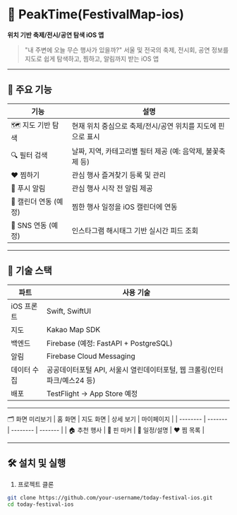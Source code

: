# 🎉 PeakTime(FestivalMap-ios)

**위치 기반 축제/전시/공연 탐색 iOS 앱**

> "내 주변에 오늘 무슨 행사가 있을까?"
> 서울 및 전국의 축제, 전시회, 공연 정보를 지도로 쉽게 탐색하고, 찜하고, 알림까지 받는 iOS 앱

---

## 📱 주요 기능

| 기능 | 설명 |
|------|------|
| 🗺 지도 기반 탐색 | 현재 위치 중심으로 축제/전시/공연 위치를 지도에 핀으로 표시 |
| 🔍 필터 검색 | 날짜, 지역, 카테고리별 필터 제공 (예: 음악제, 불꽃축제 등) |
| ❤️ 찜하기 | 관심 행사 즐겨찾기 등록 및 관리 |
| 🔔 푸시 알림 | 관심 행사 시작 전 알림 제공 |
| 📅 캘린더 연동 (예정) | 찜한 행사 일정을 iOS 캘린더에 연동 |
| 📸 SNS 연동 (예정) | 인스타그램 해시태그 기반 실시간 피드 조회 |

---

## 🧱 기술 스택

| 파트 | 사용 기술 |
|------|----------|
| iOS 프론트 | Swift, SwiftUI |
| 지도 | Kakao Map SDK |
| 백엔드 | Firebase (예정: FastAPI + PostgreSQL) |
| 알림 | Firebase Cloud Messaging |
| 데이터 수집 | 공공데이터포털 API, 서울시 열린데이터포털, 웹 크롤링(인터파크/예스24 등) |
| 배포 | TestFlight → App Store 예정 |

---

🗂 화면 미리보기
| 홈 화면     | 지도 화면   | 상세 보기    | 마이페이지   |
| -------- | ------- | -------- | ------- |
| 🏠 추천 행사 | 📍 핀 마커 | 📅 일정/설명 | ❤️ 찜 목록 |

---

## 🛠 설치 및 실행

1. 프로젝트 클론
```bash
git clone https://github.com/your-username/today-festival-ios.git
cd today-festival-ios


